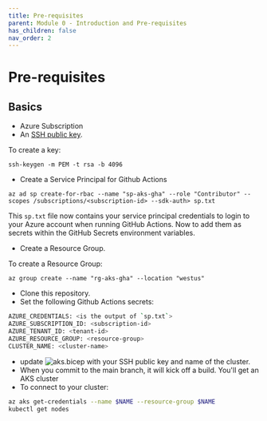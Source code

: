 ```yaml
---
title: Pre-requisites
parent: Module 0 - Introduction and Pre-requisites
has_children: false
nav_order: 2
---
```


# Pre-requisites

## Basics

* Azure Subscription
* An [SSH public key](https://cda.ms/2nD).

To create a key:

`ssh-keygen -m PEM -t rsa -b 4096`

* Create a Service Principal for Github Actions

`az ad sp create-for-rbac --name "sp-aks-gha" --role "Contributor" --scopes /subscriptions/<subscription-id> --sdk-auth> sp.txt` 

This `sp.txt` file now contains your service principal credentials to login to your Azure account when running GitHub Actions.  Now to add them as secrets within the GitHub Secrets environment variables.

* Create a Resource Group.

To create a Resource Group:

`az group create --name "rg-aks-gha" --location "westus"`

* Clone this repository.
* Set the following Github Actions secrets:

```bash
AZURE_CREDENTIALS: <is the output of `sp.txt`>
AZURE_SUBSCRIPTION_ID: <subscription-id>
AZURE_TENANT_ID: <tenant-id>
AZURE_RESOURCE_GROUP: <resource-group>
CLUSTER_NAME: <cluster-name>
```

* update ![aks.bicep](../../.github/workflows/aks.bicep) with your SSH public key and name of the cluster.
* When you commit to the main branch, it will kick off a build.  You'll get an AKS cluster
* To connect to your cluster:

```bash
az aks get-credentials --name $NAME --resource-group $NAME
kubectl get nodes
```

